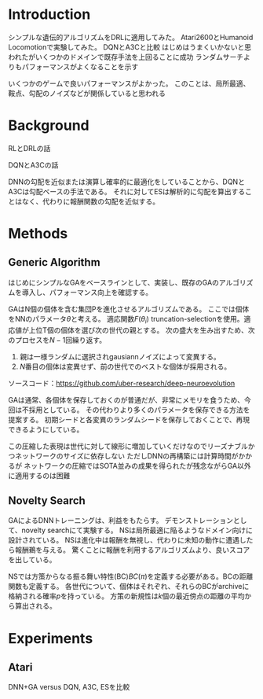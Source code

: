 # Introduction

シンプルな遺伝的アルゴリズムをDRLに適用してみた。
Atari2600とHumanoid Locomotionで実験してみた。
DQNとA3Cと比較
はじめはうまくいかないと思われたがいくつかのドメインで既存手法を上回ることに成功
ランダムサーチよりもパフォーマンスがよくなることを示す

いくつかのゲームで良いパフォーマンスがよかった。
このことは、局所最適、鞍点、勾配のノイズなどが関係していると思われる

# Background
RLとDRLの話

DQNとA3Cの話

DNNの勾配を近似または演算し確率的に最適化をしていることから、DQNとA3Cは勾配ベースの手法である。
それに対してESは解析的に勾配を算出することはなく、代わりに報酬関数の勾配を近似する。

# Methods

## Generic Algorithm
はじめにシンプルなGAをベースラインとして、実装し、既存のGAのアルゴリズムを導入し、パフォーマンス向上を確認する。

GAはN個の個体を含む集団Pを進化させるアルゴリズムである。
ここでは個体をNNのパラメータ$\theta$と考える。
適応関数$F(\theta_i)$
truncation-selectionを使用。適応値が上位T個の個体を選び次の世代の親とする。
次の盛大を生み出すため、次のプロセスを$N-1$回繰り返す。
1. 親は一様ランダムに選択されgausiannノイズによって変異する。
2. $N$番目の個体は変異せず、前の世代でのベストな個体が採用される。

ソースコード：https://github.com/uber-research/deep-neuroevolution

GAは通常、各個体を保存しておくのが普通だが、非常にメモリを食うため、今回は不採用としている。
その代わりより多くのパラメータを保存できる方法を提案する。
初期シードと各変異のランダムシードを保存しておくことで、再現できるようにしている。

この圧縮した表現は世代に対して線形に増加していくだけなのでリーズナブルかつネットワークのサイズに依存しない
ただしDNNの再構築には計算時間がかかるが
ネットワークの圧縮ではSOTA並みの成果を得られたが残念ながらGA以外に適用するのは困難

## Novelty Search
GAによるDNNトレーニングは、利益をもたらす。
デモンストレーションとして、novelty searchにて実験する。
NSは局所最適に陥るようなドメイン向けに設計されている。
NSは進化中は報酬を無視し、代わりに未知の動作に遭遇したら報酬鵜を与える。
驚くことに報酬を利用するアルゴリズムより、良いスコアを出している。

NSでは方策からなる振る舞い特性(BC)$BC(\pi)$を定義する必要がある。BCの距離関数も定義する。
各世代について、個体はそれぞれ、それらのBCがarchiveに格納される確率$p$を持っている。
方策の新規性は$k$個の最近傍点の距離の平均から算出される。

# Experiments

## Atari
DNN+GA versus DQN, A3C, ESを比較